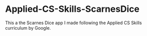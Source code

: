 # Applied-CS-Skills-ScarnesDice
This a the Scarnes Dice app I made following the Applied CS Skills curriculum by Google.
